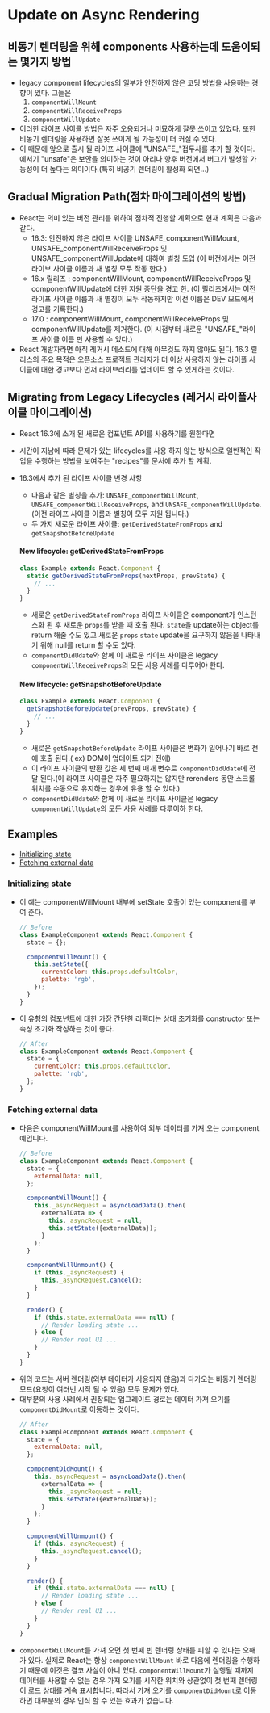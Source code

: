 # Update on Async Rendering

## 비동기 렌더링을 위해 components 사용하는데 도움이되는 몇가지 방법
- legacy component lifecycles의 일부가 안전하지 않은 코딩 방법을 사용하는 경향이 있다. 그들은
	1. `componentWillMount`
	2. `componentWillReceiveProps`
	3. `componentWillUpdate`
- 이러한 라이프 사이클 방법은 자주 오용되거나 미묘하게 잘못 쓰이고 있었다. 또한 비동기 렌더링을 사용하면 잘못 쓰이게 될 가능성이 더 커질 수 있다.
- 이 때문에 앞으로 출시 될 라이프 사이클에 "UNSAFE_"접두사를 추가 할 것이다.
	에서기 "unsafe"은 보안을 의미하는 것이 아리나 향후 버전에서 버그가 발생할 가능성이 더 높다는 의미이다.(특히 비공기 렌더링이 활성화 되면...)

## Gradual Migration Path(점차 마이그레이션의 방법)
- React는 의미 있는 버전 관리를 위하여 점차적 진행할 계획으로 현재 계획은 다음과 같다.
	- 16.3: 안전하지 않은 라이프 사이클 UNSAFE_componentWillMount, UNSAFE_componentWillReceiveProps 및 UNSAFE_componentWillUpdate에 대하여 별칭 도입
		(이 버전에서는 이전 라이브 사이클 이름과 새 별칭 모두 작동 한다.)
	- 16.x 릴리즈 : componentWillMount, componentWillReceiveProps 및 componentWillUpdate에 대한 지원 중단을 경고 한.
		(이 릴리즈에서는 이전 라이프 사이클 이름과 새 별칭이 모두 작동하지만 이전 이름은 DEV 모드에서 경고를 기록한다.)
	- 17.0 : componentWillMount, componentWillReceiveProps 및 componentWillUpdate를 제거한다.
		(이 시점부터 새로운 "UNSAFE_"라이프 사이클 이름 만 사용할 수 있다.)
- React 개발자라면 아직 레거시 메소드에 대해 아무것도 하지 않아도 된다. 16.3 릴리스의 주요 목적은 오픈소스 프로젝트 관리자가 더 이상 사용하지 않는 라이플 사이클에 대한 경고보다 먼저 라이브러리를 업데이트 할 수 있게하는 것이다.

## Migrating from Legacy Lifecycles (레거시 라이플사이클 마이그레이션)
- React 16.3에 소개 된 새로운 컴포넌트 API를 사용하기를 원한다면
- 시간이 지남에 따라 문제가 있는 lifecycles를 사용 하지 않는 방식으로 일반적인 작업을 수행하는 방법을 보여주는 "recipes"를 문서에 추가 할 계획.
- 16.3에서 추가 된 라이프 사이클 변경 사항
	- 다음과 같은 별칭을 추가: `UNSAFE_componentWillMount`, `UNSAFE_componentWillReceiveProps`, and `UNSAFE_componentWillUpdate`.
		(이전 라이프 사이클 이름과 별칭이 모두 지원 됩니다.)
	- 두 가지 새로운 라이프 사이클: `getDerivedStateFromProps` and `getSnapshotBeforeUpdate`

	#### New lifecycle: getDerivedStateFromProps
	```javascript
	class Example extends React.Component {
	  static getDerivedStateFromProps(nextProps, prevState) {
	    // ...
	  }
	}
	```
	- 새로운 `getDerivedStateFromProps` 라이프 사이클은 component가 인스턴스화 된 후 새로운 `props`를 받을 때 호출 된다.
		`state`을 update하는 object를 return 해줄 수도 있고 새로운 `props` `state` update을 요구하지 않음을 나타내기 위해 null를 return 할 수도 있다.
	- `componentDidUdate`와 함께 이 새로운 라이프 사이클은 legacy `componentWillReceiveProps`의 모든 사용 사례를 다루어야 한다.

	#### New lifecycle: getSnapshotBeforeUpdate
	```javascript
	class Example extends React.Component {
	  getSnapshotBeforeUpdate(prevProps, prevState) {
	    // ...
	  }
	}
	```
	- 새로운 `getSnapshotBeforeUpdate` 라이프 사이클은 변화가 일어나기 바로 전에 호출 된다.( ex) DOM이 업데이트 되기 전에)
	- 이 라이프 사이클의 반환 값은 세 번째 매개 변수로 `componentDidUdate`에 전달 된다.(이 라이프 사이클은 자주 필요하지는 않지만 rerenders 동안 스크롤 위치를 수동으로 유지하는 경우에 유용 할 수 있다.)
	- `componentDidUdate`와 함께 이 새로운 라이프 사이클은 legacy `componentWillUpdate`의 모든 사용 사례를 다루어하 한다.

## Examples
- [Initializing state](#initializing-state)
- [Fetching external data](#fetching-external-data)

### Initializing state
- 이 예는 componentWillMount 내부에 setState 호출이 있는 component를 부여 준다.
	```javascript
	// Before
	class ExampleComponent extends React.Component {
	  state = {};

	  componentWillMount() {
	    this.setState({
	      currentColor: this.props.defaultColor,
	      palette: 'rgb',
	    });
	  }
	}
	```
- 이 유형의 컴포넌트에 대한 가장 간단한 리팩터는 상태 초기화를 constructor 또는 속성 초기화 작성하는 것이 좋다.
	```javascript
	// After
	class ExampleComponent extends React.Component {
	  state = {
	    currentColor: this.props.defaultColor,
	    palette: 'rgb',
	  };
	}
	```

### Fetching external data
- 다음은 componentWillMount를 사용하여 외부 데이터를 가져 오는 component 예입니다.
	```javascript
	// Before
	class ExampleComponent extends React.Component {
	  state = {
	    externalData: null,
	  };

	  componentWillMount() {
	    this._asyncRequest = asyncLoadData().then(
	      externalData => {
	        this._asyncRequest = null;
	        this.setState({externalData});
	      }
	    );
	  }

	  componentWillUnmount() {
	    if (this._asyncRequest) {
	      this._asyncRequest.cancel();
	    }
	  }

	  render() {
	    if (this.state.externalData === null) {
	      // Render loading state ...
	    } else {
	      // Render real UI ...
	    }
	  }
	}
	```
- 위의 코드는 서버 렌더링(외부 데이터가 사용되지 않음)과 다가오는 비동기 렌더링 모드(요청이 여러번 시작 될 수 있음) 모두 문제가 있다.
- 대부분의 사용 사례에서 권장되는 업그레이드 경로는 데이터 가져 오기를 `componentDidMount`로 이동하는 것이다.
	```javascript
	// After
	class ExampleComponent extends React.Component {
	  state = {
	    externalData: null,
	  };

	  componentDidMount() {
	    this._asyncRequest = asyncLoadData().then(
	      externalData => {
	        this._asyncRequest = null;
	        this.setState({externalData});
	      }
	    );
	  }

	  componentWillUnmount() {
	    if (this._asyncRequest) {
	      this._asyncRequest.cancel();
	    }
	  }

	  render() {
	    if (this.state.externalData === null) {
	      // Render loading state ...
	    } else {
	      // Render real UI ...
	    }
	  }
	}
	```
- `componentWillMount`를 가져 오면 첫 번째 빈 렌더링 상태를 피할 수 있다는 오해가 있다.
	실제로 React는 항상 `componentWillMount` 바로 다음에 렌더링을 수행하기 때문에 이것은 결코 사실이 아니 었다.
	`componentWillMount`가 실행될 때까지 데이터를 사용할 수 없는 경우 가져 오기를 시작한 위치와 상관없이 첫 번째 렌더링이 로드 상태를 계속 표시합니다.
	따라서 가져 오기를 `componentDidMount`로 이동하면 대부분의 경우 인식 할 수 있는 효과가 없습니다.
